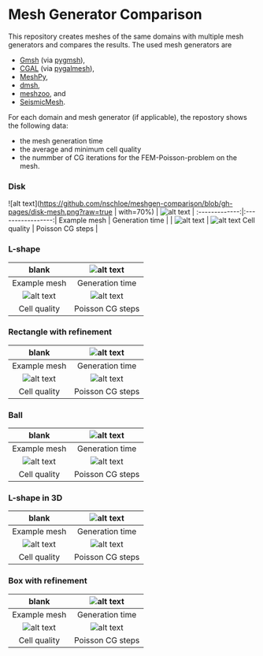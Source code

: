 # Mesh Generator Comparison

This repository creates meshes of the same domains with multiple mesh generators and
compares the results. The used mesh generators are

  * [Gmsh](https://gmsh.info/) (via [pygmsh](https://github.com/nschloe/pygmsh)),
  * [CGAL](https://www.cgal.org/) (via [pygalmesh](https://github.com/nschloe/pygalmesh)),
  * [MeshPy](https://github.com/inducer/meshpy),
  * [dmsh](https://github.com/nschloe/dmsh),
  * [meshzoo](https://github.com/nschloe/meshzoo), and
  * [SeismicMesh](https://github.com/krober10nd/SeismicMesh).

For each domain and mesh generator (if applicable), the repostory shows the following data:
   * the mesh generation time
   * the average and minimum cell quality
   * the nummber of CG iterations for the FEM-Poisson-problem on the mesh.

### Disk

![alt text](https://github.com/nschloe/meshgen-comparison/blob/gh-pages/disk-mesh.png?raw=true | with=70%) | ![alt text](https://github.com/nschloe/meshgen-comparison/blob/gh-pages/disk-times.svg?raw=true) |
:-------------:|:-----------------:|
Example mesh   |  Generation time  |
| ![alt text](https://github.com/nschloe/meshgen-comparison/blob/gh-pages/disk-quality.svg?raw=true) | ![alt text](https://github.com/nschloe/meshgen-comparison/blob/gh-pages/disk-poisson.svg?raw=true)
Cell quality   |  Poisson CG steps  |


### L-shape

blank | ![alt text](https://github.com/nschloe/meshgen-comparison/blob/gh-pages/l-shape-times.svg?raw=true) |
:-------------:|:-----------------:|
Example mesh   |  Generation time  |
| ![alt text](https://github.com/nschloe/meshgen-comparison/blob/gh-pages/l-shape-quality.svg?raw=true) | ![alt text](https://github.com/nschloe/meshgen-comparison/blob/gh-pages/l-shape-poisson.svg?raw=true)
Cell quality   |  Poisson CG steps  |


### Rectangle with refinement

blank | ![alt text](https://github.com/nschloe/meshgen-comparison/blob/gh-pages/rectangle-with-refinement-times.svg?raw=true) |
:-------------:|:-----------------:|
Example mesh   |  Generation time  |
| ![alt text](https://github.com/nschloe/meshgen-comparison/blob/gh-pages/rectangle-with-refinement-quality.svg?raw=true) | ![alt text](https://github.com/nschloe/meshgen-comparison/blob/gh-pages/rectangle-with-refinement-poisson.svg?raw=true)
Cell quality   |  Poisson CG steps  |

### Ball

blank | ![alt text](https://github.com/nschloe/meshgen-comparison/blob/gh-pages/ball-times.svg?raw=true) |
:-------------:|:-----------------:|
Example mesh   |  Generation time  |
| ![alt text](https://github.com/nschloe/meshgen-comparison/blob/gh-pages/ball-quality.svg?raw=true) | ![alt text](https://github.com/nschloe/meshgen-comparison/blob/gh-pages/ball-poisson.svg?raw=true)
Cell quality   |  Poisson CG steps  |

### L-shape in 3D

blank | ![alt text](https://github.com/nschloe/meshgen-comparison/blob/gh-pages/l-shape-3d-times.svg?raw=true) |
:-------------:|:-----------------:|
Example mesh   |  Generation time  |
| ![alt text](https://github.com/nschloe/meshgen-comparison/blob/gh-pages/l-shape-3d-quality.svg?raw=true) | ![alt text](https://github.com/nschloe/meshgen-comparison/blob/gh-pages/l-shape-3d--poisson.svg?raw=true)
Cell quality   |  Poisson CG steps  |

### Box with refinement

blank | ![alt text](https://github.com/nschloe/meshgen-comparison/blob/gh-pages/box-with-refinement-times.svg?raw=true) |
:-------------:|:-----------------:|
Example mesh   |  Generation time  |
| ![alt text](https://github.com/nschloe/meshgen-comparison/blob/gh-pages/box-with-refinement-quality.svg?raw=true) | ![alt text](https://github.com/nschloe/meshgen-comparison/blob/gh-pages/box-with-refinement-poisson.svg?raw=true)
Cell quality   |  Poisson CG steps  |
